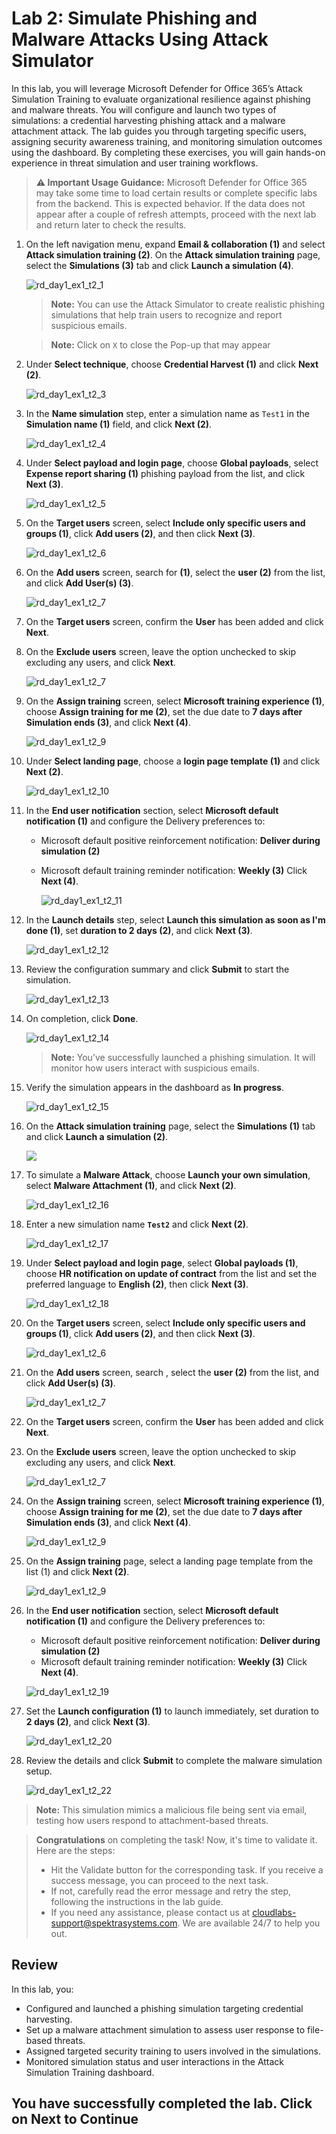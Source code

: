 # Lab 2: Simulate Phishing and Malware Attacks Using Attack Simulator

In this lab, you will leverage Microsoft Defender for Office 365’s Attack Simulation Training to evaluate organizational resilience against phishing and malware threats. You will configure and launch two types of simulations: a credential harvesting phishing attack and a malware attachment attack. The lab guides you through targeting specific users, assigning security awareness training, and monitoring simulation outcomes using the dashboard. By completing these exercises, you will gain hands-on experience in threat simulation and user training workflows.

> **⚠ Important Usage Guidance:** Microsoft Defender for Office 365 may take some time to load certain results or complete specific labs from the backend. This is expected behavior. If the data does not appear after a couple of refresh attempts, proceed with the next lab and return later to check the results.

1. On the left navigation menu, expand **Email & collaboration (1)** and select **Attack simulation training (2)**. On the **Attack simulation training** page, select the **Simulations (3)** tab and click **Launch a simulation (4)**.

   ![rd_day1_ex1_t2_1](./media/combi_g_c_4.png)
    > **Note:** You can use the Attack Simulator to create realistic phishing simulations that help train users to recognize and report suspicious emails.

    > **Note:** Click on `X` to close the Pop-up that may appear    

1. Under **Select technique**, choose **Credential Harvest (1)** and click **Next (2)**.

   ![rd_day1_ex1_t2_3](./media/rd_day1_ex1_t2_3.png)

1. In the **Name simulation** step, enter a simulation name as `Test1` in the **Simulation name (1)** field, and click **Next (2)**.

   ![rd_day1_ex1_t2_4](./media/rd_day1_ex1_t2_4.png)

1. Under **Select payload and login page**, choose **Global payloads**, select **Expense report sharing (1)** phishing payload from the list, and click **Next (3)**.

   ![rd_day1_ex1_t2_5](./media/rd_day1_ex1_t2_5.png)

1. On the **Target users** screen, select **Include only specific users and groups (1)**, click **Add users (2)**, and then click **Next (3)**.

   ![rd_day1_ex1_t2_6](./media/rd_day1_ex1_t2_6.png)

1. On the **Add users** screen, search for **<inject key="AzureAdUserEmail"></inject>** **(1)**, select the **user (2)** from the list, and click **Add User(s) (3)**.

   ![rd_day1_ex1_t2_7](./media/rd_day1_ex1_t2_7.png)

1. On the **Target users** screen, confirm the **User** has been added and click **Next**.

1. On the **Exclude users** screen, leave the option unchecked to skip excluding any users, and click **Next**.

   ![rd_day1_ex1_t2_7](./media/combi_g_c_5.png)

1. On the **Assign training** screen, select **Microsoft training experience (1)**, choose **Assign training for me (2)**, set the due date to **7 days after Simulation ends (3)**, and click **Next (4)**.

   ![rd_day1_ex1_t2_9](./media/rd_day1_ex1_t2_9.png)

1. Under **Select landing page**, choose a **login page template (1)** and click **Next (2)**.

    ![rd_day1_ex1_t2_10](./media/rd_day1_ex1_t2_10.png)

1. In the **End user notification** section, select **Microsoft default notification (1)** and configure the Delivery preferences to:
    - Microsoft default positive reinforcement notification: **Deliver during simulation (2)** 
    - Microsoft default training reminder notification: **Weekly (3)** 
    Click **Next (4)**.

        ![rd_day1_ex1_t2_11](./media/rd_day1_ex1_t2_11.png)

1. In the **Launch details** step, select **Launch this simulation as soon as I'm done (1)**, set **duration to 2 days (2)**, and click **Next (3)**.

    ![rd_day1_ex1_t2_12](./media/rd_day1_ex1_t2_12.png)

1. Review the configuration summary and click **Submit** to start the simulation.

    ![rd_day1_ex1_t2_13](./media/rd_day1_ex1_t2_13.png)

1. On completion, click **Done**.

    ![rd_day1_ex1_t2_14](./media/rd_day1_ex1_t2_14.png)

    > **Note:** You’ve successfully launched a phishing simulation. It will monitor how users interact with suspicious emails.

1. Verify the simulation appears in the dashboard as **In progress**.

    ![rd_day1_ex1_t2_15](./media/rd_day1_ex1_t2_15.png)

1. On the **Attack simulation training** page, select the **Simulations (1)** tab and click **Launch a simulation (2)**.

    ![](./media/combi_g_c_6.png)

1. To simulate a **Malware Attack**, choose **Launch your own simulation**, select **Malware Attachment (1)**, and click **Next (2)**.

    ![rd_day1_ex1_t2_16](./media/rd_day1_ex1_t2_16.png)

1. Enter a new simulation name **`Test2`** and click **Next (2)**.

    ![rd_day1_ex1_t2_17](./media/rd_day1_ex1_t2_17.png)

1. Under **Select payload and login page**, select **Global payloads (1)**, choose **HR notification on update of contract** from the list and set the preferred language to **English (2)**, then click **Next (3)**.

    ![rd_day1_ex1_t2_18](./media/rd_day1_ex1_t2_18.png)

1. On the **Target users** screen, select **Include only specific users and groups (1)**, click **Add users (2)**, and then click **Next (3)**.

   ![rd_day1_ex1_t2_6](./media/rd_day1_ex1_t2_6.png)

1. On the **Add users** screen, search **<inject key="AzureAdUserEmail"></inject>**, select the **user (2)** from the list, and click **Add User(s) (3)**.

   ![rd_day1_ex1_t2_7](./media/rd_day1_ex1_t2_7.png)

1. On the **Target users** screen, confirm the **User** has been added and click **Next**.

1. On the **Exclude users** screen, leave the option unchecked to skip excluding any users, and click **Next**.

   ![rd_day1_ex1_t2_7](./media/combi_g_c_5.png)

1. On the **Assign training** screen, select **Microsoft training experience (1)**, choose **Assign training for me (2)**, set the due date to **7 days after Simulation ends (3)**, and click **Next (4)**.

   ![rd_day1_ex1_t2_9](./media/rd_day1_ex1_t2_9.png)

1. On the **Assign training** page, select a landing page template from the list (1) and click **Next (2)**.

   ![rd_day1_ex1_t2_9](./media/combi_g_c_7.png)

1. In the **End user notification** section, select **Microsoft default notification (1)** and configure the Delivery preferences to:
    - Microsoft default positive reinforcement notification: **Deliver during simulation (2)** 
    - Microsoft default training reminder notification: **Weekly (3)** 
    Click **Next (4)**.

    ![rd_day1_ex1_t2_19](./media/rd_day1_ex1_t2_19.png)

1. Set the **Launch configuration (1)** to launch immediately, set duration to **2 days (2)**, and click **Next (3)**.

    ![rd_day1_ex1_t2_20](./media/rd_day1_ex1_t2_20.png)

1. Review the details and click **Submit** to complete the malware simulation setup.

    ![rd_day1_ex1_t2_22](./media/rd_day1_ex1_t2_22.png)

> **Note:** This simulation mimics a malicious file being sent via email, testing how users respond to attachment-based threats.

> **Congratulations** on completing the task! Now, it's time to validate it. Here are the steps:
> - Hit the Validate button for the corresponding task. If you receive a success message, you can proceed to the next task. 
> - If not, carefully read the error message and retry the step, following the instructions in the lab guide.
> - If you need any assistance, please contact us at cloudlabs-support@spektrasystems.com. We are available 24/7 to help you out.
<validation step="ee7ace77-b2c8-4c3f-90dc-d40ebe835cdd" />

## Review

In this lab, you:
- Configured and launched a phishing simulation targeting credential harvesting.
- Set up a malware attachment simulation to assess user response to file-based threats.
- Assigned targeted security training to users involved in the simulations.
- Monitored simulation status and user interactions in the Attack Simulation Training dashboard.

## You have successfully completed the lab. Click on Next to Continue
